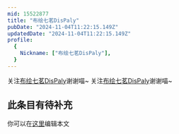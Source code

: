 ```yaml
---
mid: 15522877
title: "布绘七茗DisPaly"
pubDate: "2024-11-04T11:22:15.149Z"
updatedDate: "2024-11-04T11:22:15.149Z"
profile:
  {
    Nickname: ["布绘七茗DisPaly"],
  }
---
```


关注[布绘七茗DisPaly](https://space.bilibili.com/15522877)谢谢喵~ 关注[布绘七茗DisPaly](https://space.bilibili.com/15522877)谢谢喵~

## 此条目有待补充
你可以在[这里](https://github.com/Yuhanawa/VTuber.ICU/edit/master/src/content/v/布绘七茗DisPaly/index.md)编辑本文
